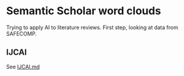 # Semantic Scholar word clouds
Trying to apply AI to literature reviews. First step, looking at data from SAFECOMP.

## IJCAI

See [IJCAI.md](IJCAI/IJCAI.md) 



